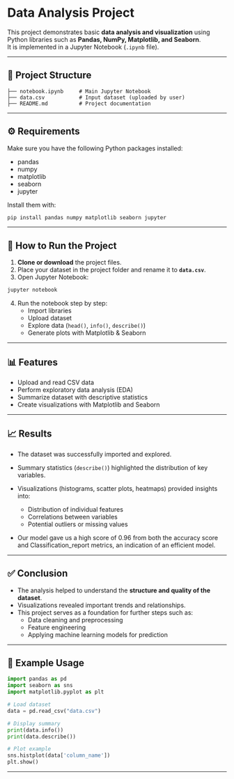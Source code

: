 # Data Analysis Project

This project demonstrates basic **data analysis and visualization** using Python libraries such as **Pandas, NumPy, Matplotlib, and Seaborn**.  
It is implemented in a Jupyter Notebook (`.ipynb` file).

---

## 📂 Project Structure
```
├── notebook.ipynb     # Main Jupyter Notebook
├── data.csv           # Input dataset (uploaded by user)
├── README.md          # Project documentation
```

---

## ⚙️ Requirements

Make sure you have the following Python packages installed:

- pandas
- numpy
- matplotlib
- seaborn
- jupyter

Install them with:

```bash
pip install pandas numpy matplotlib seaborn jupyter
```

---

## 🚀 How to Run the Project

1. **Clone or download** the project files.  
2. Place your dataset in the project folder and rename it to **`data.csv`**.  
3. Open Jupyter Notebook:

```bash
jupyter notebook
```

4. Run the notebook step by step:
   - Import libraries  
   - Upload dataset  
   - Explore data (`head()`, `info()`, `describe()`)  
   - Generate plots with Matplotlib & Seaborn  

---

## 📊 Features

- Upload and read CSV data  
- Perform exploratory data analysis (EDA)  
- Summarize dataset with descriptive statistics  
- Create visualizations with Matplotlib and Seaborn  

---

## 📈 Results

- The dataset was successfully imported and explored.  
- Summary statistics (`describe()`) highlighted the distribution of key variables.  
- Visualizations (histograms, scatter plots, heatmaps) provided insights into:  
  - Distribution of individual features  
  - Correlations between variables  
  - Potential outliers or missing values
 
- Our model gave us a high score of 0.96 from both the accuracy score and Classification_report metrics, an indication of an efficient model.
     

---

## ✅ Conclusion

- The analysis helped to understand the **structure and quality of the dataset**.  
- Visualizations revealed important trends and relationships.  
- This project serves as a foundation for further steps such as:  
  - Data cleaning and preprocessing  
  - Feature engineering  
  - Applying machine learning models for prediction  

---

## 📌 Example Usage

```python
import pandas as pd
import seaborn as sns
import matplotlib.pyplot as plt

# Load dataset
data = pd.read_csv("data.csv")

# Display summary
print(data.info())
print(data.describe())

# Plot example
sns.histplot(data['column_name'])
plt.show()
```

---
